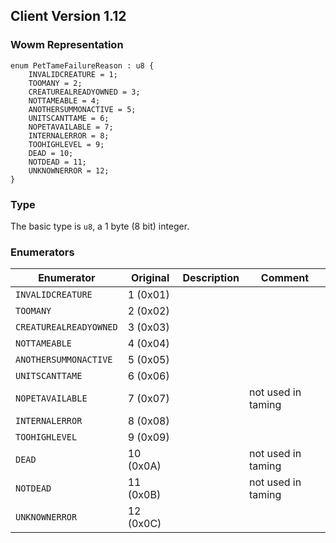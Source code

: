 ## Client Version 1.12

### Wowm Representation
```rust,ignore
enum PetTameFailureReason : u8 {
    INVALIDCREATURE = 1;    
    TOOMANY = 2;    
    CREATUREALREADYOWNED = 3;    
    NOTTAMEABLE = 4;    
    ANOTHERSUMMONACTIVE = 5;    
    UNITSCANTTAME = 6;    
    NOPETAVAILABLE = 7;    
    INTERNALERROR = 8;    
    TOOHIGHLEVEL = 9;    
    DEAD = 10;    
    NOTDEAD = 11;    
    UNKNOWNERROR = 12;    
}

```
### Type
The basic type is `u8`, a 1 byte (8 bit) integer.
### Enumerators
| Enumerator | Original  | Description | Comment |
| --------- | -------- | ----------- | ------- |
| `INVALIDCREATURE` | 1 (0x01) |  |  |
| `TOOMANY` | 2 (0x02) |  |  |
| `CREATUREALREADYOWNED` | 3 (0x03) |  |  |
| `NOTTAMEABLE` | 4 (0x04) |  |  |
| `ANOTHERSUMMONACTIVE` | 5 (0x05) |  |  |
| `UNITSCANTTAME` | 6 (0x06) |  |  |
| `NOPETAVAILABLE` | 7 (0x07) |  | not used in taming |
| `INTERNALERROR` | 8 (0x08) |  |  |
| `TOOHIGHLEVEL` | 9 (0x09) |  |  |
| `DEAD` | 10 (0x0A) |  | not used in taming |
| `NOTDEAD` | 11 (0x0B) |  | not used in taming |
| `UNKNOWNERROR` | 12 (0x0C) |  |  |
